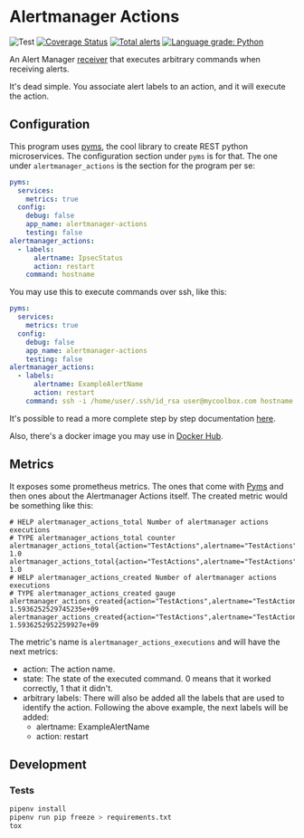 # Alertmanager Actions

![Test](https://github.com/little-angry-clouds/alertmanager-actions/workflows/Test%20and%20build%20docker/badge.svg)
[![Coverage
Status](https://coveralls.io/repos/github/little-angry-clouds/alertmanager-actions/badge.svg?branch=master)](https://coveralls.io/github/little-angry-clouds/alertmanager-actions?branch=master)
[![Total
alerts](https://img.shields.io/lgtm/alerts/g/little-angry-clouds/alertmanager-actions.svg?logo=lgtm&logoWidth=18)](https://lgtm.com/projects/g/little-angry-clouds/alertmanager-actions/alerts/)
[![Language grade:
Python](https://img.shields.io/lgtm/grade/python/g/little-angry-clouds/alertmanager-actions.svg?logo=lgtm&logoWidth=18)](https://lgtm.com/projects/g/little-angry-clouds/alertmanager-actions/context:python)

An Alert Manager
[receiver](https://prometheus.io/docs/alerting/configuration/#receiver) that
executes arbitrary commands when receiving alerts.

It's dead simple. You associate alert labels to an action, and it will execute
the action.

## Configuration
This program uses [pyms](https://github.com/python-microservices/pyms), the cool
library to create REST python microservices. The configuration section under
`pyms` is for that. The one under `alertmanager_actions` is the section for the
program per se:

``` yaml
pyms:
  services:
    metrics: true
  config:
    debug: false
    app_name: alertmanager-actions
    testing: false
alertmanager_actions:
  - labels:
      alertname: IpsecStatus
      action: restart
    command: hostname
```

You may use this to execute commands over ssh, like this:

``` yaml
pyms:
  services:
    metrics: true
  config:
    debug: false
    app_name: alertmanager-actions
    testing: false
alertmanager_actions:
  - labels:
      alertname: ExampleAlertName
      action: restart
    command: ssh -i /home/user/.ssh/id_rsa user@mycoolbox.com hostname
```

It's possible to read a more complete step by step documentation
[here](./docs/configuration.md).

Also, there's a docker image you may use in [Docker
Hub](https://hub.docker.com/repository/docker/littleangryclouds/alertmanager-actions).

## Metrics
It exposes some prometheus metrics. The ones that come with
[Pyms](https://py-ms.readthedocs.io/en/latest/services/#metrics)
and then ones about the Alertmanager Actions itself. The created metric would be
something like this:

``` text
# HELP alertmanager_actions_total Number of alertmanager actions executions
# TYPE alertmanager_actions_total counter
alertmanager_actions_total{action="TestActions",alertname="TestActions",state="0"} 1.0
alertmanager_actions_total{action="TestActions",alertname="TestActions",state="1"} 1.0
# HELP alertmanager_actions_created Number of alertmanager actions executions
# TYPE alertmanager_actions_created gauge
alertmanager_actions_created{action="TestActions",alertname="TestActions",state="0"} 1.5936252529745235e+09
alertmanager_actions_created{action="TestActions",alertname="TestActions",state="1"} 1.5936252952259927e+09
```

The metric's name is `alertmanager_actions_executions` and will have the next
metrics:
- action: The action name.
- state: The state of the executed command. 0 means that it worked correctly, 1
  that it didn't.
- arbitrary labels: There will also be added all the labels that are used to
  identify the action. Following the above example, the next labels will be
  added:
  - alertname: ExampleAlertName
  - action: restart

## Development
### Tests

``` bash
pipenv install
pipenv run pip freeze > requirements.txt
tox
```
